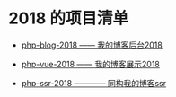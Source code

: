 # 2018 的项目清单

- [php-blog-2018  ——  我的博客后台2018](https://github.com/nTpush/php-blog-2018)

- [php-vue-2018  ——  我的博客展示2018](https://github.com/nTpush/blog-vue-2018)

- [php-ssr-2018 ———— 同构我的博客ssr](https://github.com/nTpush/blog-ssr-blog)
